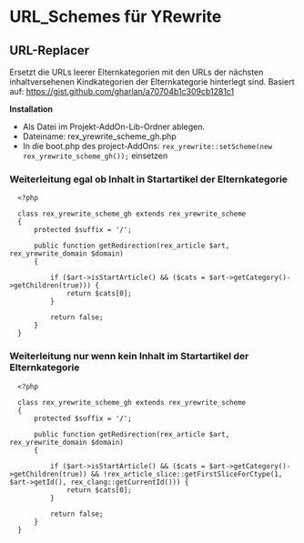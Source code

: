 # URL_Schemes für YRewrite

## URL-Replacer

Ersetzt die URLs leerer Elternkategorien mit den URLs der nächsten inhaltversehenen Kindkategorien
der Elternkategorie hinterlegt sind.
Basiert auf: https://gist.github.com/gharlan/a70704b1c309cb1281c1

**Installation**
- Als Datei im Projekt-AddOn-Lib-Ordner ablegen. 
- Dateiname: rex_yrewrite_scheme_gh.php
- In die boot.php des project-AddOns: `rex_yrewrite::setScheme(new rex_yrewrite_scheme_gh());` einsetzen


### Weiterleitung egal ob Inhalt in Startartikel der Elternkategorie
      <?php

      class rex_yrewrite_scheme_gh extends rex_yrewrite_scheme
      {
          protected $suffix = '/';

          public function getRedirection(rex_article $art, rex_yrewrite_domain $domain)
          {

              if ($art->isStartArticle() && ($cats = $art->getCategory()->getChildren(true))) {
                  return $cats[0];
              }

              return false;
          }
      }

### Weiterleitung nur wenn kein Inhalt im Startartikel der Elternkategorie

      <?php

      class rex_yrewrite_scheme_gh extends rex_yrewrite_scheme
      {
          protected $suffix = '/';

          public function getRedirection(rex_article $art, rex_yrewrite_domain $domain)
          {

              if ($art->isStartArticle() && ($cats = $art->getCategory()->getChildren(true)) && !rex_article_slice::getFirstSliceForCtype(1, $art->getId(), rex_clang::getCurrentId())) {
                  return $cats[0];
              }

              return false;
          }
      }
